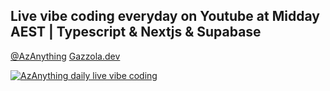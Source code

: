 ## Live vibe coding everyday on Youtube at Midday AEST | Typescript & Nextjs & Supabase
[@AzAnything](https://www.youtube.com/@AzAnything)
[Gazzola.dev](https://gazzola.dev)

[![AzAnything daily live vibe coding](https://github.com/user-attachments/assets/2aff023d-ac45-431a-be82-0b6af053c352)](https://www.youtube.com/@AzAnything)

